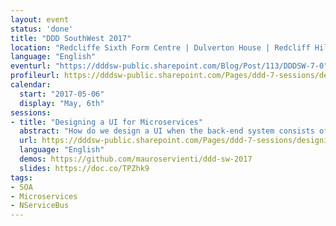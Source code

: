 ```yaml
---
layout: event
status: 'done'
title: "DDD SouthWest 2017"
location: "Redcliffe Sixth Form Centre | Dulverton House | Redcliff Hill | Bristol | BS1 6RB"
language: "English"
eventurl: "https://dddsw-public.sharepoint.com/Blog/Post/113/DDDSW-7-0"
profileurl: https://dddsw-public.sharepoint.com/Pages/ddd-7-sessions/designing-a-ui-for-microservices.aspx
calendar:
  start: "2017-05-06"
  display: "May, 6th"
sessions:
- title: "Designing a UI for Microservices"
  abstract: "How do we design a UI when the back-end system consists of dozens (or more) microservices? We have separation and autonomy on the back end, but on the front end this all needs to come back together. How do we stop it from turning into a mess of spaghetti code? How do we prevent simple actions from causing an inefficient torrent of web requests? Join Mauro in building a Composite UI for Microservices from scratch, using .NET Core. Walk away with a clear understanding of what Services UI Composition is and how you can architect front end to be Microservices ready."
  url: https://dddsw-public.sharepoint.com/Pages/ddd-7-sessions/designing-a-ui-for-microservices.aspx
  language: "English"
  demos: https://github.com/mauroservienti/ddd-sw-2017
  slides: https://doc.co/TPZhk9
tags:
- SOA
- Microservices
- NServiceBus
---
```

